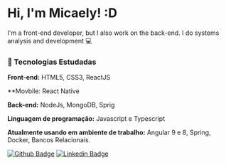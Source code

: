# Hi, I'm Micaely! :D
</p>

I'm a front-end developer, but I also work on the back-end. I do systems analysis and development 💻 

### 🚀 Tecnologias Estudadas
**Front-end:** HTML5, CSS3, ReactJS

**Movbile: React Native 

**Back-end:** NodeJs, MongoDB, Sprig

**Linguagem de programação:** Javascript e Typescript

**Atualmente usando em ambiente de trabalho:** Angular 9 e 8, Spring, Docker, Bancos Relacionais.


[![Github Badge](https://img.shields.io/badge/-Github-000?style=flat-square&logo=Github&logoColor=white&link=https://github.com/devmicaelyg)](https://github.com/devmicaelyg)
[![Linkedin Badge](https://img.shields.io/badge/-LinkedIn-blue?style=flat-square&logo=Linkedin&logoColor=white&link=https://www.linkedin.com/in/micaelygusmao/)](https://www.linkedin.com/in/micaely-gusmão-23b8641b0)
